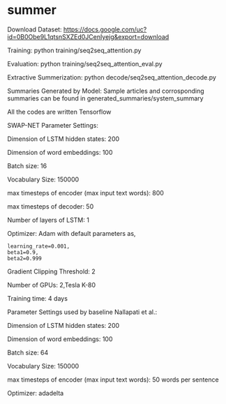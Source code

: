 # summer


Download Dataset:
https://docs.google.com/uc?id=0B0Obe9L1qtsnSXZEd0JCenIyejg&export=download



Training:
python training/seq2seq_attention.py

Evaluation:
python training/seq2seq_attention_eval.py

Extractive Summerization:
python decode/seq2seq_attention_decode.py

Summaries Generated by Model:
Sample articles and corrosponding summaries can be found in generated_summaries/system_summary

All the codes are written Tensorflow

SWAP-NET Parameter Settings:

Dimension of LSTM hidden states: 200

Dimension of word embeddings: 100

Batch size: 16

Vocabulary Size: 150000

max timesteps of encoder (max input text words): 800

max timesteps of decoder: 50

Number of layers of LSTM: 1

Optimizer: Adam with default parameters as,

    learning_rate=0.001,
    beta1=0.9,
    beta2=0.999
    
Gradient Clipping Threshold: 2    

Number of GPUs: 2,Tesla K-80

Training time: 4 days
   
Parameter Settings used by baseline Nallapati et al.:

Dimension of LSTM hidden states: 200

Dimension of word embeddings: 100

Batch size: 64

Vocabulary Size: 150000

max timesteps of encoder (max input text words): 50 words per sentence


Optimizer: adadelta    

